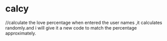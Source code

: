 # calcy
//calculate the love percentage when entered the user names ,it calculates randomly.and i will give it a new code to match the percentage approximately. 

